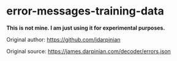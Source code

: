 # error-messages-training-data

**This is not mine. I am just using it for experimental purposes.**

Original author: https://github.com/jdarpinian

Original source: https://james.darpinian.com/decoder/errors.json
